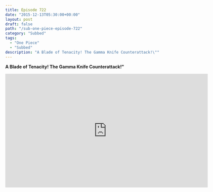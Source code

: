 ```yaml
---
title: Episode 722
date: "2015-12-13T05:30:00+00:00"
layout: post
draft: false
path: "/sub-one-piece-episode-722"
category: "Subbed"
tags:
  - "One Piece"
  - "Subbed"
description: "A Blade of Tenacity! The Gamma Knife Counterattack!\""
---
```


**A Blade of Tenacity! The Gamma Knife Counterattack!"**

<iframe width="640" height="360" src="https://www.rapidvideo.com/e/G6FRPGKXSR" frameborder="0" marginwidth=0 marginheight=0 scrolling=no allowfullscreen></iframe>

